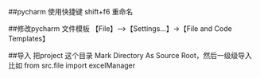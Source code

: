 ##pycharm 使用快捷键
shift+f6 重命名

##修改pycharm 文件模板
【File】-->【Settings...】->【File and Code Templates】


##导入
把project 这个目录 Mark Directory As Source Root，然后一级级导入 比如 from src.file import excelManager